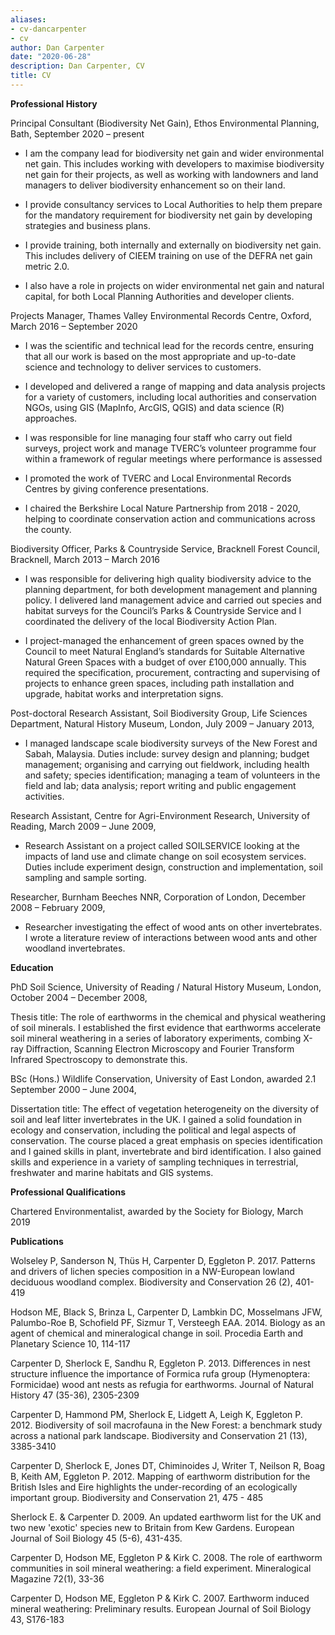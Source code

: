 ```yaml
---
aliases:
- cv-dancarpenter
- cv
author: Dan Carpenter
date: "2020-06-28"
description: Dan Carpenter, CV
title: CV
---
```


**Professional History**

Principal Consultant (Biodiversity Net Gain), Ethos Environmental Planning, Bath, 
September 2020 – present
* I am the company lead for biodiversity net gain and wider environmental net gain.  This includes working with developers to maximise biodiversity net gain for their projects, as well as working with landowners and land managers to deliver biodiversity enhancement so on their land.

* I provide consultancy services to Local Authorities to help them prepare for the mandatory requirement for biodiversity net gain by developing strategies and business plans.

* I provide training, both internally and externally on biodiversity net gain.  This includes delivery of CIEEM training on use of the DEFRA net gain metric 2.0.

* I also have a role in projects on wider environmental net gain and natural capital, for both Local Planning Authorities and developer clients.

Projects Manager, Thames Valley Environmental Records Centre, Oxford, 
March 2016 – September 2020

* I was the scientific and technical lead for the records centre, ensuring that all our work is based on the most appropriate and up-to-date science and technology to deliver services to customers.

* I developed and delivered a range of mapping and data analysis projects for a variety of customers, including local authorities and conservation NGOs, using GIS (MapInfo, ArcGIS, QGIS) and data science (R) approaches.  

* I was responsible for line managing four staff who carry out field surveys, project work and manage TVERC’s volunteer programme four within a framework of regular meetings where performance is assessed

* I promoted the work of TVERC and Local Environmental Records Centres by giving conference presentations.

* I chaired the Berkshire Local Nature Partnership from 2018 - 2020, helping to coordinate conservation action and communications across the county.  

Biodiversity Officer, Parks & Countryside Service, Bracknell Forest Council, Bracknell, 
March 2013 – March 2016

* I was responsible for delivering high quality biodiversity advice to the planning department, for both development management and planning policy.  I delivered land management advice and carried out species and habitat surveys for the Council’s Parks & Countryside Service and I coordinated the delivery of the local Biodiversity Action Plan.

* I project-managed the enhancement of green spaces owned by the Council to meet Natural England’s standards for Suitable Alternative Natural Green Spaces with a budget of over £100,000 annually.  This required the specification, procurement, contracting and supervising of projects to enhance green spaces, including path installation and upgrade, habitat works and interpretation signs.

Post-doctoral Research Assistant, Soil Biodiversity Group, Life Sciences Department, Natural History Museum, London, 
July 2009 – January 2013, 

* I managed landscape scale biodiversity surveys of the New Forest and Sabah, Malaysia. Duties include: survey design and planning; budget management; organising and carrying out fieldwork, including health and safety; species identification; managing a team of volunteers in the field and lab; data analysis; report writing and public engagement activities.

Research Assistant, Centre for Agri-Environment Research, University of Reading, 
March 2009 – June 2009, 

* Research Assistant on a project called SOILSERVICE looking at the impacts of land use and climate change on soil ecosystem services.  Duties include experiment design, construction and implementation, soil sampling and sample sorting.

Researcher, Burnham Beeches NNR, Corporation of London, 
December 2008 – February 2009, 

* Researcher investigating the effect of wood ants on other invertebrates.  I wrote a literature review of interactions between wood ants and other woodland invertebrates.

**Education**

PhD Soil Science, University of Reading / Natural History Museum, London, 
October 2004 – December 2008, 

Thesis title: The role of earthworms in the chemical and physical weathering of soil minerals.
I established the first evidence that earthworms accelerate soil mineral weathering in a series of laboratory experiments, combing X-ray Diffraction, Scanning Electron Microscopy and Fourier Transform Infrared Spectroscopy to demonstrate this.

BSc (Hons.) Wildlife Conservation, University of East London, awarded 2.1
September 2000 – June 2004, 

Dissertation title: The effect of vegetation heterogeneity on the diversity of soil and leaf litter invertebrates in the UK.  I gained a solid foundation in ecology and conservation, including the political and legal aspects of conservation.  The course placed a great emphasis on species identification and I gained skills in plant, invertebrate and bird identification. I also gained skills and experience in a variety of sampling techniques in terrestrial, freshwater and marine habitats and GIS systems.

**Professional Qualifications**

Chartered Environmentalist, awarded by the Society for Biology, March 2019

**Publications**

Wolseley P, Sanderson N, Thüs H, Carpenter D, Eggleton P.  2017. Patterns and drivers of lichen species composition in a NW-European lowland deciduous woodland complex. Biodiversity and Conservation 26 (2), 401-419

Hodson ME, Black S, Brinza L, Carpenter D, Lambkin DC, Mosselmans JFW, Palumbo-Roe B, Schofield PF, Sizmur T, Versteegh EAA. 2014. Biology as an agent of chemical and mineralogical change in soil. Procedia Earth and Planetary Science 10, 114-117

Carpenter D, Sherlock E, Sandhu R, Eggleton P. 2013. Differences in nest structure influence the importance of Formica rufa group (Hymenoptera: Formicidae) wood ant nests as refugia for earthworms. Journal of Natural History 47 (35-36), 2305-2309

Carpenter D, Hammond PM, Sherlock E, Lidgett A, Leigh K, Eggleton P. 2012. Biodiversity of soil macrofauna in the New Forest: a benchmark study across a national park landscape. Biodiversity and Conservation 21 (13), 3385-3410

Carpenter D, Sherlock E, Jones DT, Chiminoides J, Writer T, Neilson R, Boag B, Keith AM, Eggleton P. 2012. Mapping of earthworm distribution for the British Isles and Eire highlights the under-recording of an ecologically important group. Biodiversity and Conservation 21, 475 - 485

Sherlock E. & Carpenter D. 2009. An updated earthworm list for the UK and two new 'exotic' species new to Britain from Kew Gardens. European Journal of Soil Biology 45 (5-6), 431-435.

Carpenter D, Hodson ME, Eggleton P & Kirk C. 2008. The role of earthworm communities in soil mineral weathering: a field experiment. Mineralogical Magazine 72(1), 33-36

Carpenter D, Hodson ME, Eggleton P & Kirk C. 2007. Earthworm induced mineral weathering: Preliminary results. European Journal of Soil Biology 43, S176-183


